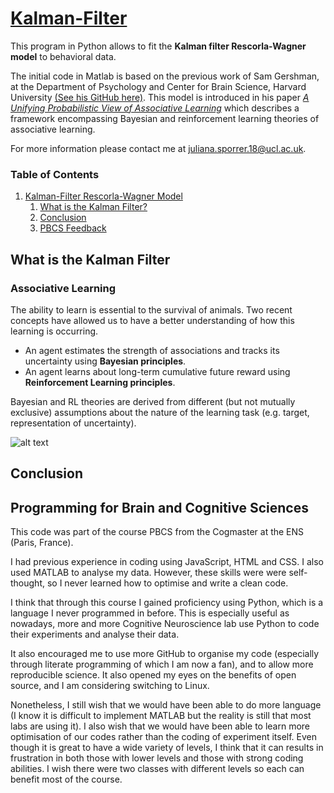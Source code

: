 [Kalman-Filter](https://jusporrer.github.io/PCBS-Kalman-Filter/)
================

This program in Python allows to fit the **Kalman filter Rescorla-Wagner model** to behavioral data.

The initial code in Matlab is based on the previous work of Sam Gershman, at the Department of Psychology and Center for Brain Science, Harvard University [(See his GitHub here)](https://github.com/sjgershm/KF-learning). This model is introduced in his paper [*A Unifying Probabilistic View of Associative Learning*](https://journals.plos.org/ploscompbiol/article/file?id=10.1371/journal.pcbi.1004567&type=printable) which describes a framework encompassing Bayesian and reinforcement learning theories of associative learning. 

For more information please contact me at <juliana.sporrer.18@ucl.ac.uk>.


### Table of Contents

1. [Kalman-Filter Rescorla-Wagner Model](#Kalman-Filter)
    1. [What is the Kalman Filter?](#What-is-the-Kalman-Filter)
    1. [Conclusion](#conclusion)
    1. [PBCS Feedback](#Programming-for-Brain-and-Cognitive-Sciences)



## What is the Kalman Filter 

### Associative Learning 

The ability to learn is essential to the survival of animals. Two recent concepts have allowed us to have a better understanding of how this learning is occurring. 
- An agent estimates the strength of associations and tracks its uncertainty using **Bayesian principles**. 
- An agent learns about long-term cumulative future reward using **Reinforcement Learning principles**. 

Bayesian and RL theories are derived from different (but not mutually exclusive) assumptions about the nature of the learning task (e.g. target, representation of uncertainty). 

 
![alt text](https://github.com/jusporrer/PCBS-Kalman-Filter/blob/master/FIG1.JPG "Figure 1: Organizing Bayesian and reinforcement learning theories.")





## Conclusion 

## Programming for Brain and Cognitive Sciences

This code was part of the course PBCS from the Cogmaster at the ENS (Paris, France). 

I had previous experience in coding using JavaScript, HTML and CSS. I also used MATLAB to analyse my data. However, these skills were were self-thought, so I never learned how to optimise and write a clean code.

I think that through this course I gained proficiency using Python, which is a language I never programmed in before. This is especially useful as nowadays, more and more Cognitive Neuroscience lab use Python to code their experiments and analyse their data. 

It also encouraged me to use more GitHub to organise my code (especially through literate  programming of which I am now a fan), and to allow more reproducible science. It also opened my eyes on the benefits of open source, and I am considering switching to Linux. 

Nonetheless, I still wish that we would have been able to do more language (I know it is difficult to implement MATLAB but the reality is still that most labs are using it). I also wish that we would have been able to learn more optimisation of our codes rather than the coding of experiment itself. Even though it is great to have a wide variety of levels, I think that it can results in frustration in both those with lower levels and  those with strong coding abilities. I wish there were two classes with different levels so each can benefit most of the course. 




